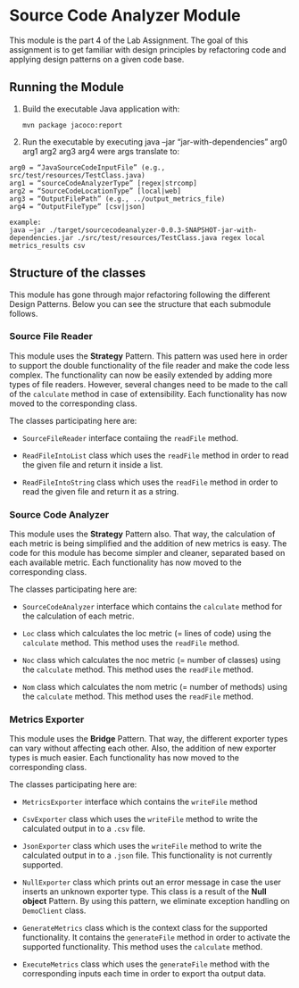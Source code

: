 
# Source Code Analyzer Module

This module is the part 4 of the Lab Assignment. The goal of this assignment is to get familiar with
design principles by refactoring code and applying design patterns on a given code base.

## Running the Module

1. Build the executable Java application with:

    `mvn package jacoco:report`

2. Run the executable by executing
java –jar “jar-with-dependencies” arg0 arg1 arg2 arg3 arg4 were args translate to:

```
arg0 = “JavaSourceCodeInputFile” (e.g., src/test/resources/TestClass.java)
arg1 = “sourceCodeAnalyzerType” [regex|strcomp]
arg2 = “SourceCodeLocationType” [local|web]
arg3 = “OutputFilePath” (e.g., ../output_metrics_file)
arg4 = “OutputFileType” [csv|json]

example: 
java –jar ./target/sourcecodeanalyzer-0.0.3-SNAPSHOT-jar-with-dependencies.jar ./src/test/resources/TestClass.java regex local metrics_results csv
```

## Structure of the classes

This module has gone through major refactoring following the different Design Patterns. Below you can see the structure that each submodule follows.

### Source File Reader

This module uses the **Strategy** Pattern. This pattern was used here in order to support the double functionality of the file reader and make the code less complex. The functionality can now be easily extended by adding more types of file readers. However, several changes need to be made to the call of the `calculate` method in case of extensibility. Each functionality has now moved to the corresponding class.

The classes participating here are:

* `SourceFileReader` interface contaiing the `readFile` method.

* `ReadFileIntoList` class which uses the `readFile` method in order to read the given file and return it inside a list.

* `ReadFileIntoString` class which uses the `readFile` method in order to read the given file and return it as a string.

### Source Code Analyzer

This module uses the **Strategy** Pattern also. That way, the calculation of each metric is being simplified and the addition of new metrics is easy. The code for this module has become simpler and cleaner, separated based on each available metric. Each functionality has now moved to the corresponding class.

The classes participating here are:

* `SourceCodeAnalyzer` interface which contains the `calculate` method for the calculation of each metric.

* `Loc` class which calculates the loc metric (= lines of code) using the `calculate` method. This method uses the `readFile` method.

* `Noc` class which calculates the noc metric (= number of classes) using the `calculate` method. This method uses the `readFile` method.

* `Nom` class which calculates the nom metric (= number of methods) using the `calculate` method. This method uses the `readFile` method.

### Metrics Exporter

This module uses the **Bridge** Pattern. That way, the different exporter types can vary without affecting each other. Also, the addition of new exporter types is much easier. Each functionality has now moved to the corresponding class.

The classes participating here are:

* `MetricsExporter` interface which contains the `writeFile` method

* `CsvExporter` class  which uses the `writeFile` method to write the calculated output in to a `.csv` file.

* `JsonExporter` class  which uses the `writeFile` method to write the calculated output in to a `.json` file. This functionality is not currently supported.

* `NullExporter` class  which prints out an error message in case the user inserts an unknown exporter type. This class is a result of the **Null object** Pattern. By using this pattern, we eliminate exception handling on `DemoClient` class.

* `GenerateMetrics` class which is the context class for the supported functionality. It contains the `generateFile` method in order to activate the supported functionality. This method uses the `calculate` method.

* `ExecuteMetrics` class which uses the `generateFile` method with the corresponding inputs each time in order to export tha output data.